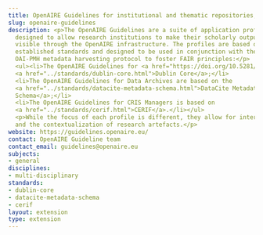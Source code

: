 ```yaml
---
title: OpenAIRE Guidelines for institutional and thematic repositories, data archives and CRIS systems
slug: openaire-guidelines
description: <p>The OpenAIRE Guidelines are a suite of application profiles
  designed to allow research institutions to make their scholarly outputs
  visible through the OpenAIRE infrastructure. The profiles are based on
  established standards and designed to be used in conjunction with the
  OAI-PMH metadata harvesting protocol to foster FAIR principles:</p>
  <ul><li>The OpenAIRE Guidelines for <a href="https://doi.org/10.5281/zenodo.1299203">institutional and thematic Repositories</a> are based on
  <a href="../standards/dublin-core.html">Dublin Core</a>;</li>
  <li>The OpenAIRE Guidelines for Data Archives are based on the
  <a href="../standards/datacite-metadata-schema.html">DataCite Metadata
  Schema</a>;</li>
  <li>The OpenAIRE Guidelines for CRIS Managers is based on
  <a href="../standards/cerif.html">CERIF</a>.</li></ul>
  <p>While the focus of each profile is different, they allow for interlinking
  and the contextualization of research artefacts.</p>
website: https://guidelines.openaire.eu/
contact: OpenAIRE Guideline team
contact_email: guidelines@openaire.eu
subjects:
- general
disciplines:
- multi-disciplinary
standards:
- dublin-core
- datacite-metadata-schema
- cerif
layout: extension
type: extension
---
```


